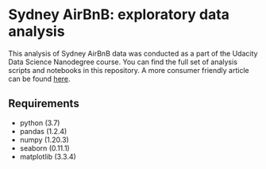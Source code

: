 # Sydney AirBnB: exploratory data analysis

This analysis of Sydney AirBnB data was conducted as a part of the Udacity Data Science Nanodegree course. You can find the full set of analysis scripts and notebooks in this repository. A more consumer friendly article can be found [here](https://medium.com/@humulene/what-is-your-airbnb-choice-for-next-time-you-are-in-sydney-5db6dcb201d8).

## Requirements
 - python (3.7)
 - pandas (1.2.4)
 - numpy (1.20.3)
 - seaborn (0.11.1)
 - matplotlib (3.3.4)
